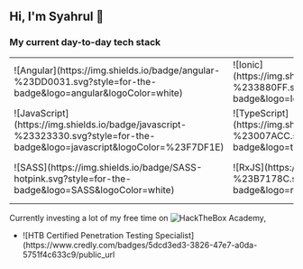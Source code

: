 ## Hi, I'm Syahrul 👋

### My current day-to-day tech stack

<table>
  <tbody>
    <tr>
      <td>![Angular](https://img.shields.io/badge/angular-%23DD0031.svg?style=for-the-badge&logo=angular&logoColor=white)</td>
      <td>![Ionic](https://img.shields.io/badge/Ionic-%233880FF.svg?style=for-the-badge&logo=Ionic&logoColor=white)</td>
      <td>![Drupal](https://img.shields.io/badge/drupal-%230678BE.svg?style=for-the-badge&logo=drupal&logoColor=white)</td>
    </tr>
    <tr>
      <td>![JavaScript](https://img.shields.io/badge/javascript-%23323330.svg?style=for-the-badge&logo=javascript&logoColor=%23F7DF1E)</td>
      <td>![TypeScript](https://img.shields.io/badge/typescript-%23007ACC.svg?style=for-the-badge&logo=typescript&logoColor=white)</td>
      <td>![PHP](https://img.shields.io/badge/php-%23777BB4.svg?style=for-the-badge&logo=php&logoColor=white)</td>
    </tr>
    <tr>
      <td>![SASS](https://img.shields.io/badge/SASS-hotpink.svg?style=for-the-badge&logo=SASS&logoColor=white)</td>
      <td>![RxJS](https://img.shields.io/badge/rxjs-%23B7178C.svg?style=for-the-badge&logo=reactivex&logoColor=white)</td>
      <td>![jQuery](https://img.shields.io/badge/jquery-%230769AD.svg?style=for-the-badge&logo=jquery&logoColor=white)</td>
    </tr>
  </tbody>
</table>

Currently investing a lot of my free time on ![HackTheBox Academy](https://referral.hackthebox.com/mzw1mTZ), 
<ul>
  <li>![HTB Certified Penetration Testing Specialist](https://www.credly.com/badges/5dcd3ed3-3826-47e7-a0da-5751f4c633c9/public_url</li>
</ul>

